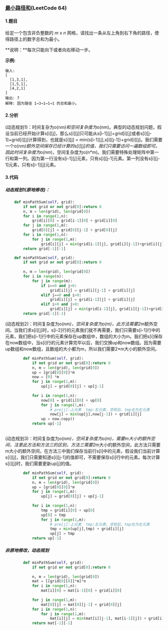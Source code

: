 ### [最小路径和](https://leetcode-cn.com/problems/minimum-path-sum/)(LeetCode 64)

#### 1.题目

给定一个包含非负整数的 *m* x *n* 网格，请找出一条从左上角到右下角的路径，使得路径上的数字总和为最小。

**说明：**每次只能向下或者向右移动一步。

**示例:**

```
输入:
[
  [1,3,1],
  [1,5,1],
  [4,2,1]
]
输出: 7
解释: 因为路径 1→3→1→1→1 的总和最小。
```

#### 2.分析

​	(动态规划1)：时间复杂为o(n*m)和空间复杂度为o(n*m)。典型的动态规划问题，假设当前已经开始计算s[i][j]，那么s[i][j]只可能从s[i-1][j]+grid[i][j]或者s[i][j-1]+grid[i][j]计算得到，也就是s[i][j] = min(s[i-1][j],s[i][j-1])+grid[i][j]。我们需要一个o(n*m)额外空间保存已经计算的s[i][j]的值，我们只需要访问一遍数组即可。因此时间复杂度为o(n*m)，空间复杂度为o(n*m)。我们需要特殊处理矩阵中第一行和第一列。因为第一行没有s[i-1][j]元素，只有s[i][j-1]元素。第一列没有s[i][j-1]元素，只有s[i-1][j]元素。



#### 3.代码

##### 动态规划1(原地修改)：

```python
    def minPathSum(self, grid):
        if not grid or not grid[0]:return 0
        n, m = len(grid), len(grid[0])
        for i in range(1,n):
            grid[i][0] = grid[i-1][0] + grid[i][0]
        for j in range(1,m):
            grid[0][j] = grid[0][j-1] + grid[0][j]  
        for i in range(1,n):
            for j in range(1,m):
                grid[i][j] = min(grid[i-1][j], grid[i][j-1])+grid[i][j]
        return grid[-1][-1]
```

```python
    def minPathSum(self, grid):
        if not grid or not grid[0]:return 0
        
        n, m = len(grid), len(grid[0])
        for i in range(n):
            for j in range(m):
                if i==0 and j>0:
                    grid[i][j] = grid[i][j-1] + grid[i][j]
                elif j==0 and i>0:
                    grid[i][j] = grid[i-1][j] + grid[i][j]
                elif i>0 and j>0:
                    grid[i][j] = min(grid[i-1][j], grid[i][j-1])+grid[i][j]
        return grid[-1][-1]
```



(动态规划2)：时间复杂度为o(n*m)，空间复杂度为o(m)，此方法需要2*m额外空间。当我们求s[i][j]时，s[i-2]行的元素我们就不再需要，我们只需要s[i-1]行中的元素，我们把s[i-1]行中的元素保存在up数组中，数组的大小为m。我们把s[i]保存在now数组中，当s[i]行的元素计算完毕以后，我们交换up和now数组。因为需要up数组和now数组，且数组的大小都为m，所以我们需要2*m大小的额外空间。

```python
        def minPathSum(self, grid):
            if not grid or not grid[0]:return 0
            n, m = len(grid), len(grid[0])
            up = [grid[0][0]]*m
            now = [0] *m
            for j in range(1,m):
                up[j] = grid[0][j] + up[j-1]
                
            for i in range(1,n):
                now[0] = grid[i][0] + up[0]
                for j in range(1,m):
                    # pre[j]:上元素  tmp:左元素，求和后，tmp也为左元素
                    now[j] = min(up[j],now[j-1]) + grid[i][j]
                up = now.copy()
            return up[-1]
                
```



(动态规划3)：时间复杂度为o(n*m)，空间复杂度为o(m)，需要m大小的额外空间，注意此方法和方法三的区别，方法三需要2*m大小的额外空间，此方法只需要m大小的额外空间，在方法三中我们保存当前行s[i]中的元素，假设我们当前计算s[i][j]，我们只需要知道s[i][j-1]的值即可，不需要保存s[i]行中的元素。每次计算s[i][j]时，我们需要更新up[j]的值。

```python
        def minPathSum(self, grid):
            if not grid or not grid[0]:return 0
            n, m = len(grid), len(grid[0])
            up = [grid[0][0]]*m
            for j in range(1,m):
                up[j] = grid[0][j] + up[j-1]
                
            for i in range(1,n):
                tmp = grid[i][0] + up[0]
                up[0] = tmp
                for j in range(1,m):
                    # pre[j]:上元素  tmp:左元素，求和后，tmp也为左元素
                    tmp = min(up[j],tmp) + grid[i][j]
                    up[j] = tmp
            return up[-1]
```



##### 非原地修改，动态规划

```python
        def minPathSum(self, grid):
            if not grid or not grid[0]:return 0
            
            n, m = len(grid), len(grid[0])
            mat = [[grid[0][0]]*m]*n
            for i in range(1,n):
                mat[i][0] = mat[i-1][0] + grid[i][0]
    
            for j in range(1,m):
                mat[0][j] = mat[0][j-1] + grid[0][j]
            for i in range(1,n):
                for j in range(1,m):
                    mat[i][j] = min(mat[i][j-1], mat[i-1][j]) + grid[i][j]
            return mat[-1][-1]
                
```

